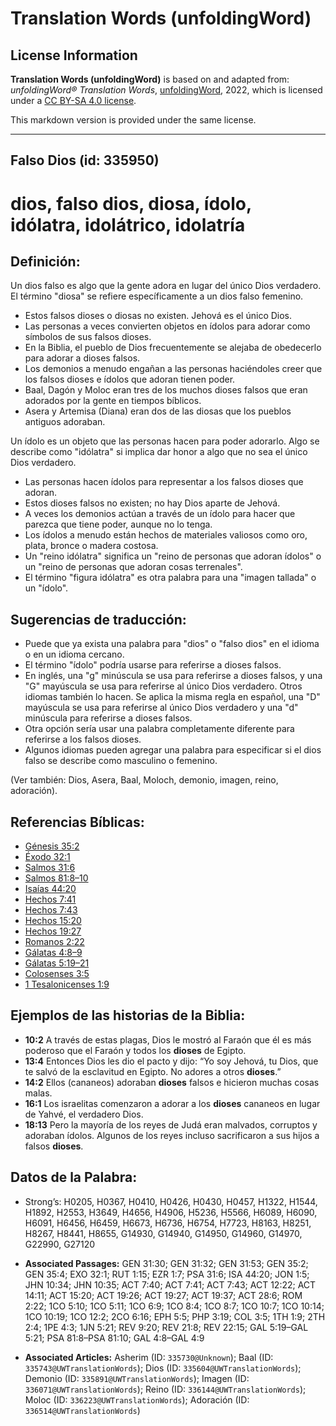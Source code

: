 # Translation Words (unfoldingWord)

## License Information

**Translation Words (unfoldingWord)** is based on and adapted from: _unfoldingWord® Translation Words_, [unfoldingWord](https://unfoldingword.org/utw), 2022, which is licensed under a [CC BY-SA 4.0 license](https://creativecommons.org/licenses/by-sa/4.0/legalcode.en).

This markdown version is provided under the same license.



--------------------------------

## Falso Dios (id: 335950)

dios, falso dios, diosa, ídolo, idólatra, idolátrico, idolatría
===============================================================

Definición:
-----------

Un dios falso es algo que la gente adora en lugar del único Dios verdadero. El término "diosa" se refiere específicamente a un dios falso femenino.

* Estos falsos dioses o diosas no existen. Jehová es el único Dios.
* Las personas a veces convierten objetos en ídolos para adorar como símbolos de sus falsos dioses.
* En la Biblia, el pueblo de Dios frecuentemente se alejaba de obedecerlo para adorar a dioses falsos.
* Los demonios a menudo engañan a las personas haciéndoles creer que los falsos dioses e ídolos que adoran tienen poder.
* Baal, Dagón y Moloc eran tres de los muchos dioses falsos que eran adorados por la gente en tiempos bíblicos.
* Asera y Artemisa (Diana) eran dos de las diosas que los pueblos antiguos adoraban.

Un ídolo es un objeto que las personas hacen para poder adorarlo. Algo se describe como "idólatra" si implica dar honor a algo que no sea el único Dios verdadero.

* Las personas hacen ídolos para representar a los falsos dioses que adoran.
* Estos dioses falsos no existen; no hay Dios aparte de Jehová.
* A veces los demonios actúan a través de un ídolo para hacer que parezca que tiene poder, aunque no lo tenga.
* Los ídolos a menudo están hechos de materiales valiosos como oro, plata, bronce o madera costosa.
* Un "reino idólatra" significa un "reino de personas que adoran ídolos" o un "reino de personas que adoran cosas terrenales".
* El término "figura idólatra" es otra palabra para una "imagen tallada" o un "ídolo".

Sugerencias de traducción:
--------------------------

* Puede que ya exista una palabra para "dios" o "falso dios" en el idioma o en un idioma cercano.
* El término "ídolo" podría usarse para referirse a dioses falsos.
* En inglés, una "g" minúscula se usa para referirse a dioses falsos, y una "G" mayúscula se usa para referirse al único Dios verdadero. Otros idiomas también lo hacen. Se aplica la misma regla en español, una "D" mayúscula se usa para referirse al único Dios verdadero y una "d" minúscula para referirse a dioses falsos.
* Otra opción sería usar una palabra completamente diferente para referirse a los falsos dioses.
* Algunos idiomas pueden agregar una palabra para especificar si el dios falso se describe como masculino o femenino.

(Ver también: Dios, Asera, Baal, Moloch, demonio, imagen, reino, adoración).

Referencias Bíblicas:
---------------------

* [Génesis 35:2](https://ref.ly/Gen35:2)
* [Éxodo 32:1](https://ref.ly/Exod32:1)
* [Salmos 31:6](https://ref.ly/Ps31:6)
* [Salmos 81:8–10](https://ref.ly/Ps81:8-Ps81:10)
* [Isaías 44:20](https://ref.ly/Isa44:20)
* [Hechos 7:41](https://ref.ly/Acts7:41)
* [Hechos 7:43](https://ref.ly/Acts7:43)
* [Hechos 15:20](https://ref.ly/Acts15:20)
* [Hechos 19:27](https://ref.ly/Acts19:27)
* [Romanos 2:22](https://ref.ly/Rom2:22)
* [Gálatas 4:8–9](https://ref.ly/Gal4:8-Gal4:9)
* [Gálatas 5:19–21](https://ref.ly/Gal5:19-Gal5:21)
* [Colosenses 3:5](https://ref.ly/Col3:5)
* [1 Tesalonicenses 1:9](https://ref.ly/1Thess1:9)

Ejemplos de las historias de la Biblia:
---------------------------------------

* **10:2** A través de estas plagas, Dios le mostró al Faraón que él es más poderoso que el Faraón y todos los **dioses** de Egipto.
* **13:4** Entonces Dios les dio el pacto y dijo: “Yo soy Jehová, tu Dios, que te salvó de la esclavitud en Egipto. No adores a otros **dioses**.”
* **14:2** Ellos (cananeos) adoraban **dioses** falsos e hicieron muchas cosas malas.
* **16:1** Los israelitas comenzaron a adorar a los **dioses** cananeos en lugar de Yahvé, el verdadero Dios.
* **18:13** Pero la mayoría de los reyes de Judá eran malvados, corruptos y adoraban ídolos. Algunos de los reyes incluso sacrificaron a sus hijos a falsos **dioses**.

Datos de la Palabra:
--------------------

* Strong’s: H0205, H0367, H0410, H0426, H0430, H0457, H1322, H1544, H1892, H2553, H3649, H4656, H4906, H5236, H5566, H6089, H6090, H6091, H6456, H6459, H6673, H6736, H6754, H7723, H8163, H8251, H8267, H8441, H8655, G14930, G14940, G14950, G14960, G14970, G22990, G27120

* **Associated Passages:** GEN 31:30; GEN 31:32; GEN 31:53; GEN 35:2; GEN 35:4; EXO 32:1; RUT 1:15; EZR 1:7; PSA 31:6; ISA 44:20; JON 1:5; JHN 10:34; JHN 10:35; ACT 7:40; ACT 7:41; ACT 7:43; ACT 12:22; ACT 14:11; ACT 15:20; ACT 19:26; ACT 19:27; ACT 19:37; ACT 28:6; ROM 2:22; 1CO 5:10; 1CO 5:11; 1CO 6:9; 1CO 8:4; 1CO 8:7; 1CO 10:7; 1CO 10:14; 1CO 10:19; 1CO 12:2; 2CO 6:16; EPH 5:5; PHP 3:19; COL 3:5; 1TH 1:9; 2TH 2:4; 1PE 4:3; 1JN 5:21; REV 9:20; REV 21:8; REV 22:15; GAL 5:19–GAL 5:21; PSA 81:8–PSA 81:10; GAL 4:8–GAL 4:9
* **Associated Articles:** Asherim (ID: `335730@Unknown`); Baal (ID: `335743@UWTranslationWords`); Dios (ID: `335604@UWTranslationWords`); Demonio (ID: `335891@UWTranslationWords`); Imagen (ID: `336071@UWTranslationWords`); Reino (ID: `336144@UWTranslationWords`); Moloc (ID: `336223@UWTranslationWords`); Adoración (ID: `336514@UWTranslationWords`)

